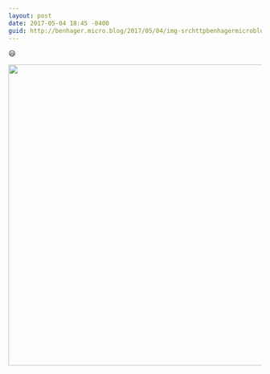 ```yaml
---
layout: post
date: 2017-05-04 18:45 -0400
guid: http://benhager.micro.blog/2017/05/04/img-srchttpbenhagermicrobloguploadscabdbcjpg-width.html
---
```

😃 

<img src="http://benhager.micro.blog/uploads/2017/cabdb66c66.jpg" width="600" height="600" style="height: auto" />
